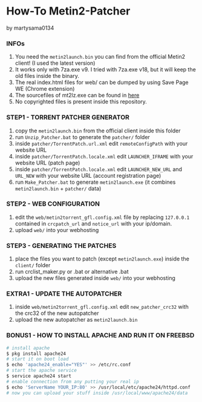 # How-To Metin2-Patcher
by martysama0134

### INFOs
1. You need the `metin2launch.bin` you can find from the official Metin2 client! (I used the latest version)
1. It works only with 7za.exe v9. I tried with 7za.exe v18, but it will keep the old files inside the binary.
1. The real index.html files for web/ can be dumped by using Save Page WE (Chrome extension)
1. The sourcefiles of mt2lz.exe can be found in [here](https://github.com/martysama0134/mt2lz)
1. No copyrighted files is present inside this repository.

### STEP1 - TORRENT PATCHER GENERATOR
1. copy the `metin2launch.bin` from the official client inside this folder
1. run `Unzip_Patcher.bat` to generate the `patcher/` folder
1. inside `patcher/TorrentPatch.url.xml` edit `remoteConfigPath` with your website URL
1. inside `patcher/TorrentPatch.locale.xml` edit `LAUNCHER_IFRAME` with your website URL (patch page)
1. inside `patcher/TorrentPatch.locale.xml` edit `LAUNCHER_NEW_URL` and `URL_NEW` with your website URL (account registration page)
1. run `Make_Patcher.bat` to generate `metin2launch.exe` (it combines `metin2launch.bin` + `patcher/` data)

### STEP2 - WEB CONFIGURATION
1. edit the `web/metin2torrent_gfl.config.xml` file by replacing `127.0.0.1` contained in `crcpatch_url` and `notice_url` with your ip/domain.
1. upload `web/` into your webhosting

### STEP3 - GENERATING THE PATCHES
1. place the files you want to patch (except `metin2launch.exe`) inside the `client/` folder
1. run crclist_maker.py or .bat or alternative .bat
1. upload the new files generated inside `web/` into your webhosting

### EXTRA1 - UPDATE THE AUTOPATCHER
1. inside `web/metin2torrent_gfl.config.xml` edit `new_patcher_crc32` with the crc32 of the new autopatcher
1. upload the new autopatcher as `metin2launch.bin`

### BONUS1 - HOW TO INSTALL APACHE AND RUN IT ON FREEBSD
```sh
# install apache
$ pkg install apache24
# start it on boot load
$ echo 'apache24_enable="YES"' >> /etc/rc.conf
# start the apache service
$ service apache24 start
# enable connection from any putting your real ip
$ echo 'ServerName YOUR_IP:80' >> /usr/local/etc/apache24/httpd.conf
# now you can upload your stuff inside /usr/local/www/apache24/data
```
